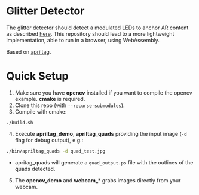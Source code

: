 # Glitter Detector

The glitter detector should detect a modulated LEDs to anchor AR content as described [here](http://users.ece.cmu.edu/~agr/resources/publications/ipsn_20_glitter.pdf).
This repository should lead to a more lightweight implementation, able to run in a browser, using WebAssembly.

Based on [apriltag](https://github.com/AprilRobotics/apriltag).

# Quick Setup

1. Make sure you have **opencv** installed if you want to compile the opencv example. **cmake** is required.
2. Clone this repo (with ```--recurse-submodules```).
3. Compile with cmake:
```
./build.sh
```
4. Execute **apriltag_demo**, **apriltag_quads** providing the input image (```-d``` flag for debug output), e.g.:
```bash
./bin/apriltag_quads -d quad_test.jpg
```
* apritag_quads will generate a ```quad_output.ps``` file with the outlines of the quads detected.

5. The **opencv_demo** and **webcam_*** grabs images directly from your webcam.
